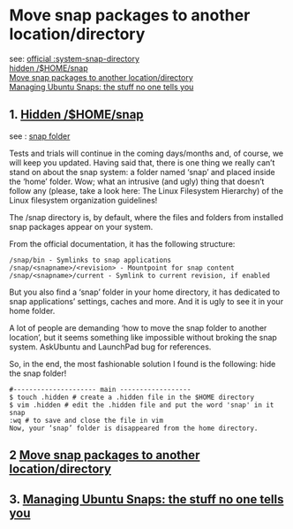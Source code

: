 # Move snap packages to another location/directory

   see: 
    [official :system-snap-directory](https://snapcraft.io/docs/system-snap-directory)  
   [ hidden /$HOME/snap ]( https://cialu.net/how-to-move-snap-folder-away-from-home-location-in-linux/ )  
   [Move snap packages to another location/directory](https://askubuntu.com/questions/1029562/move-snap-packages-to-another-location-directory)  
   [Managing Ubuntu Snaps: the stuff no one tells you](https://hackernoon.com/managing-ubuntu-snaps-the-stuff-no-one-tells-you-625dfbe4b26c)  
   

## 1. [Hidden /$HOME/snap](https://cialu.net/how-to-move-snap-folder-away-from-home-location-in-linux/)
   see : [snap folder](https://askubuntu.com/search?q=snap+folder)
    
  Tests and trials will continue in the coming days/months and, of course, we will keep you updated. Having said that, there is one thing we really can’t stand on about the snap system: a folder named ‘snap’ and placed inside the ‘home’ folder. Wow; what an intrusive (and ugly) thing that doesn’t follow any (please, take a look here: The Linux Filesystem Hierarchy) of the Linux filesystem organization guidelines! 

The /snap directory is, by default, where the files and folders from installed snap packages appear on your system.

From the official documentation, it has the following structure:

    /snap/bin - Symlinks to snap applications
    /snap/<snapname>/<revision> - Mountpoint for snap content
    /snap/<snapname>/current - Symlink to current revision, if enabled

  But you also find a ‘snap’ folder in your home directory, it has dedicated to snap applications’ settings, caches and more. And it is ugly to see it in your home folder.

  A lot of people are demanding ‘how to move the snap folder to another location’, but it seems something like impossible without broking the snap system. AskUbuntu and LaunchPad bug for references.

  So, in the end, the most fashionable solution I found is the following: hide the snap folder!
    
    #--------------------- main ------------------
    $ touch .hidden # create a .hidden file in the $HOME directory
    $ vim .hidden # edit the .hidden file and put the word 'snap' in it
    snap
    :wq # to save and close the file in vim
    Now, your ‘snap’ folder is disappeared from the home directory.
    
## 2 [Move snap packages to another location/directory](https://askubuntu.com/questions/1029562/move-snap-packages-to-another-location-directory)
    
## 3. [Managing Ubuntu Snaps: the stuff no one tells you](https://hackernoon.com/managing-ubuntu-snaps-the-stuff-no-one-tells-you-625dfbe4b26c)

